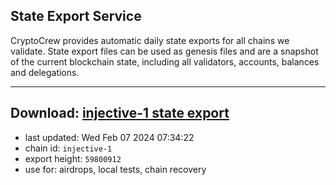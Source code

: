 ## State Export Service
CryptoCrew provides automatic daily state exports for all chains we validate. State export files can be used as genesis files and are a snapshot of the current blockchain state, including all validators, accounts, balances and delegations.

---
**Download: [injective-1 state export](https://dl.ccvalidators.com/SERVICE/injective/injective-1_export_59800912.json)**
---

- last updated: Wed Feb 07 2024 07:34:22
- chain id: `injective-1`
- export height: `59800912`
- use for: airdrops, local tests, chain recovery
